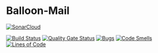 Balloon-Mail
============

[![SonarCloud](https://sonarcloud.io/images/project_badges/sonarcloud-white.svg)](https://sonarcloud.io/dashboard?id=solec0der_balloon_mail)

[![Build Status](https://travis-ci.com/solec0der/balloon-mail.svg?branch=master)](https://travis-ci.com/solec0der/balloon-mail)
[![Quality Gate Status](https://sonarcloud.io/api/project_badges/measure?project=solec0der_balloon_mail&metric=alert_status)](https://sonarcloud.io/dashboard?id=solec0der_balloon_mail)
[![Bugs](https://sonarcloud.io/api/project_badges/measure?project=solec0der_balloon_mail&metric=bugs)](https://sonarcloud.io/dashboard?id=solec0der_balloon_mail)
[![Code Smells](https://sonarcloud.io/api/project_badges/measure?project=solec0der_balloon_mail&metric=code_smells)](https://sonarcloud.io/dashboard?id=solec0der_balloon_mail)
[![Lines of Code](https://sonarcloud.io/api/project_badges/measure?project=solec0der_balloon_mail&metric=ncloc)](https://sonarcloud.io/dashboard?id=solec0der_balloon_mail)
